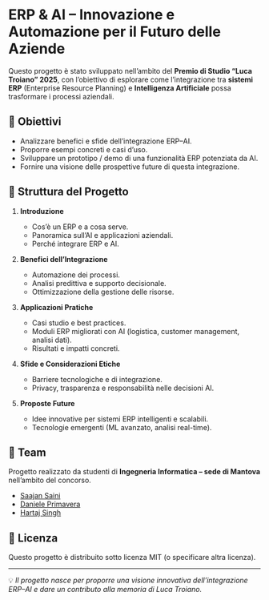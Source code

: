 # ERP & AI – Innovazione e Automazione per il Futuro delle Aziende

Questo progetto è stato sviluppato nell’ambito del **Premio di Studio “Luca Troiano” 2025**, con l’obiettivo di esplorare come l’integrazione tra **sistemi ERP** (Enterprise Resource Planning) e **Intelligenza Artificiale** possa trasformare i processi aziendali.

## 🎯 Obiettivi
- Analizzare benefici e sfide dell’integrazione ERP–AI.  
- Proporre esempi concreti e casi d’uso.  
- Sviluppare un prototipo / demo di una funzionalità ERP potenziata da AI.  
- Fornire una visione delle prospettive future di questa integrazione.  

## 📂 Struttura del Progetto
1. **Introduzione**  
   - Cos’è un ERP e a cosa serve.  
   - Panoramica sull’AI e applicazioni aziendali.  
   - Perché integrare ERP e AI.  

2. **Benefici dell’Integrazione**  
   - Automazione dei processi.  
   - Analisi predittiva e supporto decisionale.  
   - Ottimizzazione della gestione delle risorse.  

3. **Applicazioni Pratiche**  
   - Casi studio e best practices.  
   - Moduli ERP migliorati con AI (logistica, customer management, analisi dati).  
   - Risultati e impatti concreti.  

4. **Sfide e Considerazioni Etiche**  
   - Barriere tecnologiche e di integrazione.  
   - Privacy, trasparenza e responsabilità nelle decisioni AI.  

5. **Proposte Future**  
   - Idee innovative per sistemi ERP intelligenti e scalabili.  
   - Tecnologie emergenti (ML avanzato, analisi real-time).  

## 👥 Team
Progetto realizzato da studenti di **Ingegneria Informatica – sede di Mantova** nell’ambito del concorso.  
- [Saajan Saini](https://github.com/saajann)
- [Daniele Primavera](https://github.com/danieleprimavera)
- [Hartaj Singh](https://github.com/hartaj-bajwa)

## 📜 Licenza
Questo progetto è distribuito sotto licenza MIT (o specificare altra licenza).  

---
💡 *Il progetto nasce per proporre una visione innovativa dell’integrazione ERP–AI e dare un contributo alla memoria di Luca Troiano.*
